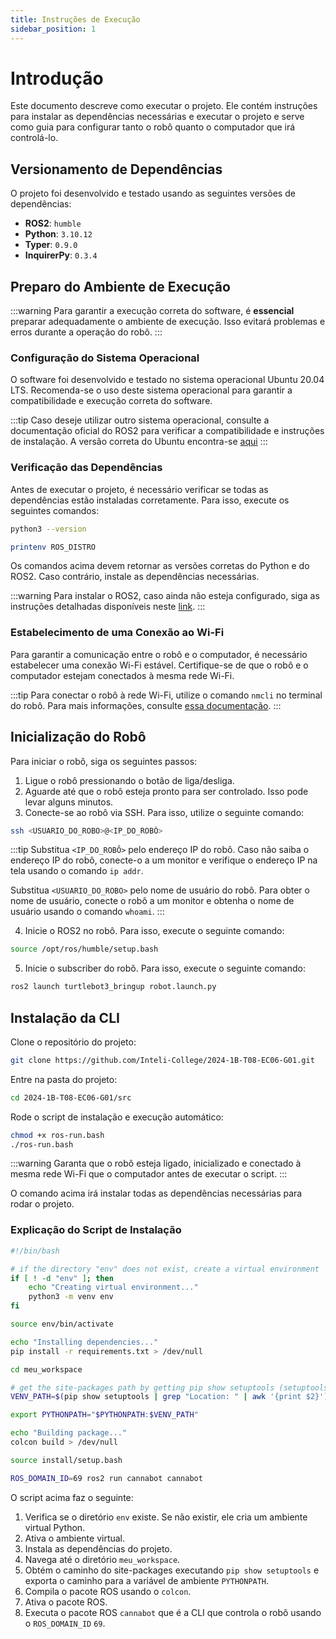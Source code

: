 ```yaml
---
title: Instruções de Execução
sidebar_position: 1
---
```


# Introdução

Este documento descreve como executar o projeto. Ele contém instruções para instalar as dependências necessárias e executar o projeto e serve como guia para configurar tanto o robô quanto o computador que irá controlá-lo.

## Versionamento de Dependências

O projeto foi desenvolvido e testado usando as seguintes versões de dependências:

- **ROS2**: `humble`
- **Python**: `3.10.12`
- **Typer**: `0.9.0`
- **InquirerPy**: `0.3.4`

## Preparo do Ambiente de Execução

:::warning
Para garantir a execução correta do software, é **essencial** preparar adequadamente o ambiente de execução. Isso evitará problemas e erros durante a operação do robô.
:::

### Configuração do Sistema Operacional

O software foi desenvolvido e testado no sistema operacional Ubuntu 20.04 LTS. Recomenda-se o uso deste sistema operacional para garantir a compatibilidade e execução correta do software.

:::tip
Caso deseje utilizar outro sistema operacional, consulte a documentação oficial do ROS2 para verificar a compatibilidade e instruções de instalação. A versão correta do Ubuntu encontra-se [aqui](https://releases.ubuntu.com/jammy/)
:::

### Verificação das Dependências

Antes de executar o projeto, é necessário verificar se todas as dependências estão instaladas corretamente. Para isso, execute os seguintes comandos:

```bash
python3 --version

printenv ROS_DISTRO
```

Os comandos acima devem retornar as versões corretas do Python e do ROS2. Caso contrário, instale as dependências necessárias.

:::warning
Para instalar o ROS2, caso ainda não esteja configurado, siga as instruções detalhadas disponíveis neste [link](https://docs.ros.org/en/humble/Installation.html).
:::

### Estabelecimento de uma Conexão ao Wi-Fi

Para garantir a comunicação entre o robô e o computador, é necessário estabelecer uma conexão Wi-Fi estável. Certifique-se de que o robô e o computador estejam conectados à mesma rede Wi-Fi.

:::tip
Para conectar o robô à rede Wi-Fi, utilize o comando `nmcli` no terminal do robô. Para mais informações, consulte [essa documentação](https://access.redhat.com/documentation/en-us/red_hat_enterprise_linux/7/html/networking_guide/sec-configuring_ip_networking_with_nmcli).
:::

## Inicialização do Robô

Para iniciar o robô, siga os seguintes passos:

1. Ligue o robô pressionando o botão de liga/desliga.
2. Aguarde até que o robô esteja pronto para ser controlado. Isso pode levar alguns minutos.
3. Conecte-se ao robô via SSH. Para isso, utilize o seguinte comando:

```bash
ssh <USUARIO_DO_ROBO>@<IP_DO_ROBÔ>
```

:::tip
Substitua `<IP_DO_ROBÔ>` pelo endereço IP do robô. Caso não saiba o endereço IP do robô, conecte-o a um monitor e verifique o endereço IP na tela usando o comando `ip addr`.

Substitua `<USUARIO_DO_ROBO>` pelo nome de usuário do robô. Para obter o nome de usuário, conecte o robô a um monitor e obtenha o nome de usuário usando o comando `whoami`.
:::

4. Inicie o ROS2 no robô. Para isso, execute o seguinte comando:

```bash
source /opt/ros/humble/setup.bash
```

5. Inicie o subscriber do robô. Para isso, execute o seguinte comando:

```bash
ros2 launch turtlebot3_bringup robot.launch.py
```

## Instalação da CLI

Clone o repositório do projeto:

```bash
git clone https://github.com/Inteli-College/2024-1B-T08-EC06-G01.git
```

Entre na pasta do projeto:

```bash
cd 2024-1B-T08-EC06-G01/src
```

Rode o script de instalação e execução automático:

```bash
chmod +x ros-run.bash
./ros-run.bash
```

:::warning
Garanta que o robô esteja ligado, inicializado e conectado à mesma rede Wi-Fi que o computador antes de executar o script.
:::

O comando acima irá instalar todas as dependências necessárias para rodar o projeto.

### Explicação do Script de Instalação

```bash
#!/bin/bash

# if the directory "env" does not exist, create a virtual environment
if [ ! -d "env" ]; then
    echo "Creating virtual environment..."
    python3 -m venv env
fi

source env/bin/activate

echo "Installing dependencies..."
pip install -r requirements.txt > /dev/null

cd meu_workspace

# get the site-packages path by getting pip show setuptools (setuptools always comes with pip)
VENV_PATH=$(pip show setuptools | grep "Location: " | awk '{print $2}')

export PYTHONPATH="$PYTHONPATH:$VENV_PATH"

echo "Building package..."
colcon build > /dev/null

source install/setup.bash

ROS_DOMAIN_ID=69 ros2 run cannabot cannabot
```

O script acima faz o seguinte:

1. Verifica se o diretório `env` existe. Se não existir, ele cria um ambiente virtual Python.
2. Ativa o ambiente virtual.
3. Instala as dependências do projeto.
4. Navega até o diretório `meu_workspace`.
5. Obtém o caminho do site-packages executando `pip show setuptools` e exporta o caminho para a variável de ambiente `PYTHONPATH`.
6. Compila o pacote ROS usando o `colcon`.
7. Ativa o pacote ROS.
8. Executa o pacote ROS `cannabot` que é a CLI que controla o robô usando o `ROS_DOMAIN_ID` `69`.
